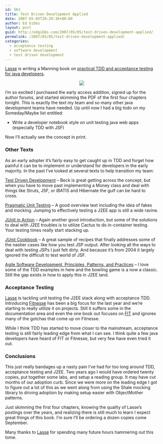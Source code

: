```yaml
---
id: 561
title: Test Driven Development Applied
date: 2007-05-05T20:29:36+00:00
author: Ed Gibbs
layout: post
guid: http://edgibbs.com/2007/05/05/test-driven-development-applied/
permalink: /2007/05/05/test-driven-development-applied/
categories:
  - acceptence testing
  - software development
  - test driven development
---
```

[Lasse](http://radio.javaranch.com/lasse/) is writing a Manning book on [practical TDD and acceptance testing for java developers](http://radio.javaranch.com/lasse/2007/04/27/1177660989075.html). 

<div align="center">
  <img src="http://edgibbs.com/images/test_driven_cover.jpg" border="0" />
</div>

I&#8217;m so excited I purchased the early access addition, signed up for the author forums, and started skimming the PDF of the first four chapters tonight. This is exactly the text my team and so many other java development teams have needed. Up until now I had a big todo on my Someday/Maybe list entitled:

  * Write a developer notebook style on unit testing java web apps (especially TDD with JSF)

Now I&#8217;ll actually see the concept in print. 

### Other Texts

As an early adopter it&#8217;s fairly easy to get caught up in TDD and forget how painful it can be to implement or understand for developers in the early majority. In the past I&#8217;ve looked at several texts to help transition my team:

[Test Driven Development](http://www.amazon.com/Test-Driven-Development-Addison-Wesley-Signature/dp/0321146530) &#8211; Beck is great getting across the concept, but when you have to move past implementing a Money class and deal with things like Struts, JSF, or iBATIS and Hibernate the gulf can be hard to cross.

[Pragmatic Unit Testing](http://www.pragmaticprogrammer.com/starter_kit/utj/index.html) &#8211; A good overview text including the idea of fakes and mocking. Jumping to effectively testing a J2EE app is still a wide ravine.

[JUnit in Action](http://www.manning.com/massol/) &#8211; Again another good introduction, but some of the solutions to deal with J2EE troubles is to utilize Cactus to do in-container testing. Your testing times really start stacking up.

[JUnit Cookbook](http://www.manning.com/rainsberger/) &#8211; A great sample of recipes that finally addresses some of the nastier cases like how you test JSP output. After looking all the ways to deal with testing JSPs I just felt dirty. And because it&#8217;s from 2004 it largely ignored the difficult to test world of JSF.

[Agile Software Development, Principles, Patterns, and Practices](http://www.amazon.com/Software-Development-Principles-Patterns-Practices/dp/0135974445/sr=1-1/qid=1161361645/ref=sr_1_1/102-5628847-5032158?ie=UTF8&s=books) &#8211; I love some of the TDD examples in here and the bowling game is a now a classic. Still the gap exists in how to apply this in J2EE land.

### Acceptance Testing

[Lasse](http://radio.javaranch.com/lasse/2007/04/27/1177660989075.html) is tackling unit testing the J2EE stack along with acceptance TDD. Introducing [Fitnesse](http://fitnesse.org/) has been a big focus for the last year and we&#8217;re starting to really utilize it on projects. Still it suffers some in the documentation area and even the one book out focuses on [FIT](http://fit.c2.com/) and ignores many of the gotchas that come up on Fitnesse.

While I think TDD has started to move closer to the mainstream, acceptance testing is still fairly leading edge from what I can see. I think quite a few java developers have heard of FIT or Fitnesse, but very few have even tried it out. 

### Conclusions

This just really bandages up a nasty pain I&#8217;ve had for too long around TDD, acceptance testing and J2EE. Two years ago I would have ordered twenty copies, put together some labs, and setup a reading group. It may have cut months of our adoption curb. Since we were more on the leading edge I got to figure out a lot of this as we went along from using the Shale mocking library to driving adoption by making setup easier with ObjectMother patterns.

Just skimming the first four chapters, knowing the quality of Lasse&#8217;s postings over the years, and realizing there is still much to learn I expect great things of this book. I&#8217;m sure I&#8217;ll be ordering a dozen copies come September.

Many thanks to [Lasse](http://radio.javaranch.com/lasse/) for spending many future hours hammering out this tome.
